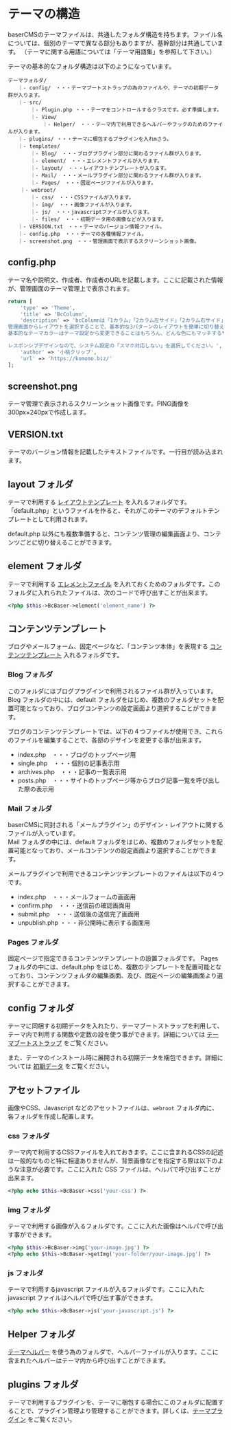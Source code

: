 # テーマの構造

baserCMSのテーマファイルは、共通したフォルダ構造を持ちます。ファイル名については、個別のテーマで異なる部分もありますが、基幹部分は共通しています。 （テーマに関する用語については「テーマ用語集」を参照して下さい。）


テーマの基本的なフォルダ構造は以下のようになっています。

```
テーマフォルダ/
　　｜- config/　・・・テーマブートストラップの為のファイルや、テーマの初期データ群が入ります。
　　｜- src/
    　　｜- Plugin.php ・・・テーマをコントロールするクラスです。必ず準備します。
    　　｜- View/
        　　｜- Helper/　・・・テーマ内で利用できるヘルパーやフックのためのファイルが入ります。
　　｜- plugins/ ・・・テーマに梱包するプラグインを入れmさう。        
　　｜- templates/
    　　｜- Blog/　・・・ブログプラグイン部分に関わるファイル群が入ります。
    　　｜- element/　・・・エレメントファイルが入ります。
    　　｜- layout/　・・・レイアウトテンプレートが入ります。
    　　｜- Mail/　・・・メールプラグイン部分に関わるファイル群が入ります。
    　　｜- Pages/　・・・固定ページファイルが入ります。
    ｜- webroot/
    　　｜- css/　・・・CSSファイルが入ります。
    　　｜- img/　・・・画像ファイルが入ります。
    　　｜- js/　・・・javascriptファイルが入ります。
    　　｜- files/　・・・初期データ用の画像などが入ります。
　　｜- VERSION.txt　・・・テーマのバージョン情報ファイル。
　　｜- config.php　・・・テーマの各種情報ファイル。
　　｜- screenshot.png　・・・管理画面で表示するスクリーンショット画像。
```

## config.php
テーマ名や説明文、作成者、作成者のURLを記載します。ここに記載された情報が、管理画面のテーマ管理上で表示されます。

```php
return [
    'type' => 'Theme',
    'title' => 'BcColumn',
    'description' => 'bcColumnは「1カラム」「2カラム左サイド」「2カラム右サイド」のレイアウトが準備されているデザインテーマです。
管理画面からレイアウトを選択することで、基本的な3パターンのレイアウトを簡単に切り替えることができるのが、名前のコンセプトです。
基本的なテーマカラーはテーマ設定から変更できることはもちろん、どんな色にもマッチするサブカラーで『シンプルでカッコいい』デザインを目指しています。

レスポンシブデザインなので、システム設定の「スマホ対応しない」を選択してください。',
    'author' => '小桃クリップ',
    'url' => 'https://komomo.biz/'
];
```

## screenshot.png
テーマ管理で表示されるスクリーンショット画像です。PING画像を300px×240pxで作成します。

## VERSION.txt
テーマのバージョン情報を記載したテキストファイルです。一行目が読み込まれます。

## layout フォルダ
テーマで利用する [レイアウトテンプレート](./glossary#レイアウトテンプレート) を入れるフォルダです。「default.php」というファイルを作ると、それがこのテーマのデフォルトテンプレートとして利用されます。

default.php 以外にも複数準備すると、コンテンツ管理の編集画面より、コンテンツごとに切り替えることができます。

## element フォルダ
テーマで利用する [エレメントファイル](./glossary#エレメントテンプレート) を入れておくためのフォルダです。このフォルダに入れられたファイルは、次のコードで呼び出すことが出来ます。

```php
<?php $this->BcBaser->element('element_name') ?>
```

## コンテンツテンプレート
ブログやメールフォーム、固定ページなど、「コンテンツ本体」を表現する [コンテンツテンプレート](./glossary#コンテンツテンプレート) 入れるフォルダです。

### Blog フォルダ
このフォルダにはブログプラグインで利用されるファイル群が入っています。  
Blog フォルダの中には、default フォルダをはじめ、複数のフォルダセットを配置可能となっており、ブログコンテンツの設定画面より選択することができます。

ブログのコンテンツテンプレートでは、以下の４つファイルが使用でき、これらのファイルを編集することで、各部のデザインを変更する事が出来ます。

- index.php　・・・ブログのトップページ用
- single.php　・・・個別の記事表示用
- archives.php　・・・記事の一覧表示用
- posts.php　・・・サイトのトップページ等からブログ記事一覧を呼び出した際の表示用

### Mail フォルダ
baserCMSに同封される「メールプラグイン」のデザイン・レイアウトに関するファイルが入っています。  
Mail フォルダの中には、default フォルダをはじめ、複数のフォルダセットを配置可能となっており、メールコンテンツの設定画面より選択することができます。

メールプラグインで利用できるコンテンツテンプレートのファイルは以下の４つです。

- index.php　・・・メールフォームの画面用
- confirm.php　・・・送信前の確認画面用
- submit.php　・・・送信後の送信完了画面用
- unpublish.php ・・・非公開時に表示する画面用

### Pages フォルダ
固定ページで指定できるコンテンツテンプレートの設置フォルダです。
Pages フォルダの中には、default.php をはじめ、複数のテンプレートを配置可能となっており、コンテンツフォルダの編集画面、及び、固定ページの編集画面より選択することができます。


## config フォルダ
テーマに同梱する初期データを入れたり、テーマブートストラップを利用して、テーマ内で利用する関数や定数の設を使う事ができます。詳細については [テーマブートストラップ](./theme_bootstrap) をご覧ください。

また、テーマのインストール時に展開される初期データを梱包できます。詳細については [初期データ](initial_data) をご覧ください。

## アセットファイル
画像やCSS、Javascript などのアセットファイルは、`webroot` フォルダ内に、各フォルダを作成し配置します。

### css フォルダ
テーマ内で利用するCSSファイルを入れておきます。ここに含まれるCSSの記述は一般的なものと特に相違ありませんが、背景画像などを指定する際は以下のような注意が必要です。ここに入れた CSS ファイルは、ヘルパで呼び出すことが出来ます。

```php
<?php echo $this->BcBaser->css('your-css') ?>
```

### img フォルダ
テーマで利用する画像が入るフォルダです。ここに入れた画像はヘルパで呼び出す事ができます。

```php
<?php $this->BcBaser->img('your-image.jpg') ?>
<?php echo $this->BcBaser->getImg('your-folder/your-image.jpg') ?>
```

### js フォルダ
テーマで利用するjavascript ファイルが入るフォルダです。ここに入れた javascript ファイルはヘルパで呼び出す事ができます。

```php
<?php echo $this->BcBaser->js('your-javascript.js') ?>
```

## Helper フォルダ
[テーマヘルパー](./theme_helper) を使う為のフォルダで、ヘルパーファイルが入ります。ここに含まれたヘルパーはテーマ内から呼び出すことができます。

## plugins フォルダ
テーマで利用するプラグインを、テーマに梱包する場合にこのフォルダに配置することで、プラグイン管理より管理することができます。詳しくは、[テーマプラグイン](theme_plugin) をご覧ください。


